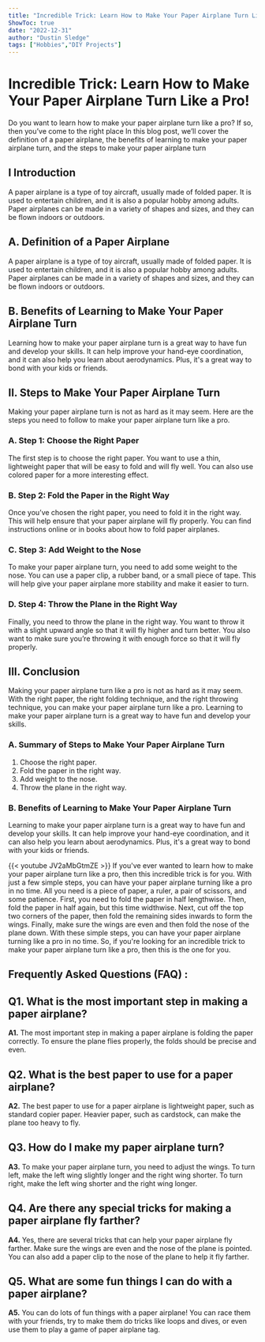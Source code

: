 ```yaml
---
title: "Incredible Trick: Learn How to Make Your Paper Airplane Turn Like a Pro!"
ShowToc: true 
date: "2022-12-31"
author: "Dustin Sledge" 
tags: ["Hobbies","DIY Projects"]
---
```

# Incredible Trick: Learn How to Make Your Paper Airplane Turn Like a Pro!

Do you want to learn how to make your paper airplane turn like a pro? If so, then you’ve come to the right place In this blog post, we’ll cover the definition of a paper airplane, the benefits of learning to make your paper airplane turn, and the steps to make your paper airplane turn 

## I Introduction 

A paper airplane is a type of toy aircraft, usually made of folded paper. It is used to entertain children, and it is also a popular hobby among adults. Paper airplanes can be made in a variety of shapes and sizes, and they can be flown indoors or outdoors. 

## A. Definition of a Paper Airplane 

A paper airplane is a type of toy aircraft, usually made of folded paper. It is used to entertain children, and it is also a popular hobby among adults. Paper airplanes can be made in a variety of shapes and sizes, and they can be flown indoors or outdoors. 

## B. Benefits of Learning to Make Your Paper Airplane Turn 

Learning how to make your paper airplane turn is a great way to have fun and develop your skills. It can help improve your hand-eye coordination, and it can also help you learn about aerodynamics. Plus, it's a great way to bond with your kids or friends. 

## II. Steps to Make Your Paper Airplane Turn 

Making your paper airplane turn is not as hard as it may seem. Here are the steps you need to follow to make your paper airplane turn like a pro. 

### A. Step 1: Choose the Right Paper 

The first step is to choose the right paper. You want to use a thin, lightweight paper that will be easy to fold and will fly well. You can also use colored paper for a more interesting effect. 

### B. Step 2: Fold the Paper in the Right Way 

Once you’ve chosen the right paper, you need to fold it in the right way. This will help ensure that your paper airplane will fly properly. You can find instructions online or in books about how to fold paper airplanes. 

### C. Step 3: Add Weight to the Nose 

To make your paper airplane turn, you need to add some weight to the nose. You can use a paper clip, a rubber band, or a small piece of tape. This will help give your paper airplane more stability and make it easier to turn. 

### D. Step 4: Throw the Plane in the Right Way 

Finally, you need to throw the plane in the right way. You want to throw it with a slight upward angle so that it will fly higher and turn better. You also want to make sure you’re throwing it with enough force so that it will fly properly. 

## III. Conclusion 

Making your paper airplane turn like a pro is not as hard as it may seem. With the right paper, the right folding technique, and the right throwing technique, you can make your paper airplane turn like a pro. Learning to make your paper airplane turn is a great way to have fun and develop your skills. 

### A. Summary of Steps to Make Your Paper Airplane Turn 

1. Choose the right paper. 
2. Fold the paper in the right way. 
3. Add weight to the nose. 
4. Throw the plane in the right way. 

### B. Benefits of Learning to Make Your Paper Airplane Turn 

Learning to make your paper airplane turn is a great way to have fun and develop your skills. It can help improve your hand-eye coordination, and it can also help you learn about aerodynamics. Plus, it's a great way to bond with your kids or friends.

{{< youtube JV2aMbGtmZE >}} 
If you've ever wanted to learn how to make your paper airplane turn like a pro, then this incredible trick is for you. With just a few simple steps, you can have your paper airplane turning like a pro in no time. All you need is a piece of paper, a ruler, a pair of scissors, and some patience. First, you need to fold the paper in half lengthwise. Then, fold the paper in half again, but this time widthwise. Next, cut off the top two corners of the paper, then fold the remaining sides inwards to form the wings. Finally, make sure the wings are even and then fold the nose of the plane down. With these simple steps, you can have your paper airplane turning like a pro in no time. So, if you're looking for an incredible trick to make your paper airplane turn like a pro, then this is the one for you.

## Frequently Asked Questions (FAQ) :
## Q1. What is the most important step in making a paper airplane?

**A1.** The most important step in making a paper airplane is folding the paper correctly. To ensure the plane flies properly, the folds should be precise and even. 

## Q2. What is the best paper to use for a paper airplane?

**A2.** The best paper to use for a paper airplane is lightweight paper, such as standard copier paper. Heavier paper, such as cardstock, can make the plane too heavy to fly. 

## Q3. How do I make my paper airplane turn?

**A3.** To make your paper airplane turn, you need to adjust the wings. To turn left, make the left wing slightly longer and the right wing shorter. To turn right, make the left wing shorter and the right wing longer. 

## Q4. Are there any special tricks for making a paper airplane fly farther?

**A4.** Yes, there are several tricks that can help your paper airplane fly farther. Make sure the wings are even and the nose of the plane is pointed. You can also add a paper clip to the nose of the plane to help it fly farther. 

## Q5. What are some fun things I can do with a paper airplane?

**A5.** You can do lots of fun things with a paper airplane! You can race them with your friends, try to make them do tricks like loops and dives, or even use them to play a game of paper airplane tag.



